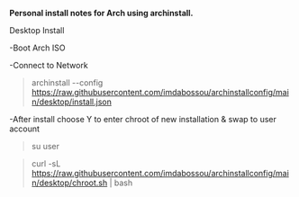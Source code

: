 **Personal install notes for Arch using archinstall.**

Desktop Install

-Boot Arch ISO

-Connect to Network

> archinstall --config https://raw.githubusercontent.com/imdabossou/archinstallconfig/main/desktop/install.json

-After install choose Y to enter chroot of new installation & swap to user account
> su user

> curl -sL https://raw.githubusercontent.com/imdabossou/archinstallconfig/main/desktop/chroot.sh | bash
